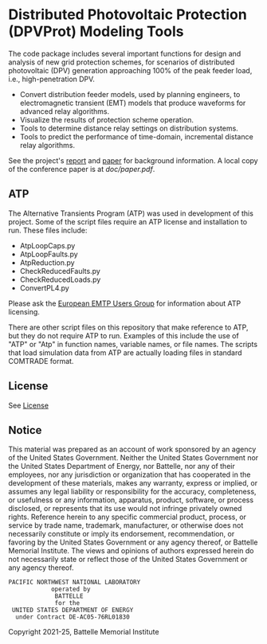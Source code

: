 # Distributed Photovoltaic Protection (DPVProt) Modeling Tools

The code package includes several important functions for design and analysis of new grid protection schemes, for scenarios of distributed photovoltaic (DPV) generation approaching 100% of the peak feeder load, i.e., high-penetration DPV.

- Convert distribution feeder models, used by planning engineers, to electromagnetic transient (EMT) models that produce waveforms for advanced relay algorithms.
- Visualize the results of protection scheme operation.
- Tools to determine distance relay settings on distribution systems.
- Tools to predict the performance of time-domain, incremental distance relay algorithms.

See the project's [report](https://doi.org/10.2172/1834373) and [paper](https://www.osti.gov/biblio/1821480) for background information. A local copy of the conference paper is at _doc/paper.pdf_.

## ATP

The Alternative Transients Program (ATP) was used in development of this project. Some of the script files
require an ATP license and installation to run. These files include:

- AtpLoopCaps.py
- AtpLoopFaults.py
- AtpReduction.py
- CheckReducedFaults.py
- CheckReducedLoads.py
- ConvertPL4.py

Please ask the [European EMTP Users Group](https://www.emtp.org) for information about ATP licensing.

There are other script files on this repository that make reference to ATP, but they do not require ATP to run.
Examples of this include the use of "ATP" or "Atp" in function names, variable names, or file names. The scripts that
load simulation data from ATP are actually loading files in standard COMTRADE format.

## License

See [License](license.txt)

## Notice

This material was prepared as an account of work sponsored by an agency of the United States Government.  Neither the United States Government nor the United States Department of Energy, nor Battelle, nor any of their employees, nor any jurisdiction or organization that has cooperated in the development of these materials, makes any warranty, express or implied, or assumes any legal liability or responsibility for the accuracy, completeness, or usefulness or any information, apparatus, product, software, or process disclosed, or represents that its use would not infringe privately owned rights.
Reference herein to any specific commercial product, process, or service by trade name, trademark, manufacturer, or otherwise does not necessarily constitute or imply its endorsement, recommendation, or favoring by the United States Government or any agency thereof, or Battelle Memorial Institute. The views and opinions of authors expressed herein do not necessarily state or reflect those of the United States Government or any agency thereof.

    PACIFIC NORTHWEST NATIONAL LABORATORY
                operated by
                 BATTELLE
                 for the
     UNITED STATES DEPARTMENT OF ENERGY
      under Contract DE-AC05-76RL01830

Copyright 2021-25, Battelle Memorial Institute
